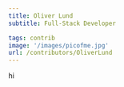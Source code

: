 ```yaml
---
title: Oliver Lund
subtitle: Full-Stack Developer

tags: contrib
image: '/images/picofme.jpg'
url: /contributors/OliverLund
---
```

 hi